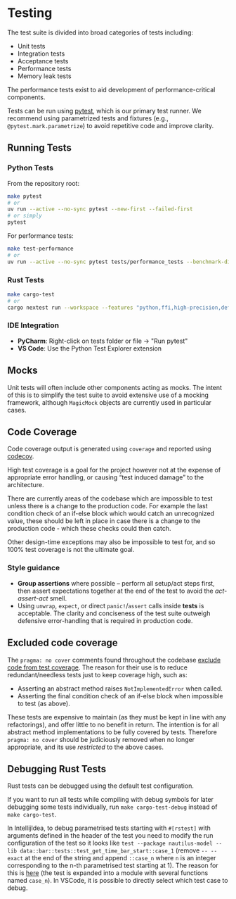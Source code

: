 # Testing

The test suite is divided into broad categories of tests including:

- Unit tests
- Integration tests
- Acceptance tests
- Performance tests
- Memory leak tests

The performance tests exist to aid development of performance-critical components.

Tests can be run using [pytest](https://docs.pytest.org), which is our primary test runner. We recommend using parametrized tests and fixtures (e.g., `@pytest.mark.parametrize`) to avoid repetitive code and improve clarity.

## Running Tests

### Python Tests

From the repository root:

```bash
make pytest
# or
uv run --active --no-sync pytest --new-first --failed-first
# or simply
pytest
```

For performance tests:

```bash
make test-performance
# or
uv run --active --no-sync pytest tests/performance_tests --benchmark-disable-gc --codspeed
```

### Rust Tests

```bash
make cargo-test
# or
cargo nextest run --workspace --features "python,ffi,high-precision,defi" --cargo-profile nextest
```

### IDE Integration

- **PyCharm**: Right-click on tests folder or file → "Run pytest"
- **VS Code**: Use the Python Test Explorer extension

## Mocks

Unit tests will often include other components acting as mocks. The intent of this is to simplify
the test suite to avoid extensive use of a mocking framework, although `MagicMock` objects are
currently used in particular cases.

## Code Coverage

Code coverage output is generated using `coverage` and reported using [codecov](https://about.codecov.io/).

High test coverage is a goal for the project however not at the expense of appropriate error
handling, or causing “test induced damage” to the architecture.

There are currently areas of the codebase which are impossible to test unless there is a change to
the production code. For example the last condition check of an if-else block which would catch an
unrecognized value, these should be left in place in case there is a change to the production code - which these checks could then catch.

Other design-time exceptions may also be impossible to test for, and so 100% test coverage is not
the ultimate goal.

### Style guidance

- **Group assertions** where possible – perform all setup/act steps first, then assert expectations together at
  the end of the test to avoid the *act-assert-act* smell.
- Using `unwrap`, `expect`, or direct `panic!`/`assert` calls inside **tests** is acceptable. The
  clarity and conciseness of the test suite outweigh defensive error-handling that is required in
  production code.

## Excluded code coverage

The `pragma: no cover` comments found throughout the codebase [exclude code from test coverage](https://coverage.readthedocs.io/en/coverage-4.3.3/excluding.html).
The reason for their use is to reduce redundant/needless tests just to keep coverage high, such as:

- Asserting an abstract method raises `NotImplementedError` when called.
- Asserting the final condition check of an if-else block when impossible to test (as above).

These tests are expensive to maintain (as they must be kept in line with any refactorings), and
offer little to no benefit in return. The intention is for all abstract method
implementations to be fully covered by tests. Therefore `pragma: no cover` should be judiciously
removed when no longer appropriate, and its use *restricted* to the above cases.

## Debugging Rust Tests

Rust tests can be debugged using the default test configuration.

If you want to run all tests while compiling with debug symbols for later debugging some tests individually,
run `make cargo-test-debug` instead of `make cargo-test`.

In IntellijIdea, to debug parametrised tests starting with `#[rstest]` with arguments defined in the header of the test
you need to modify the run configuration of the test so it looks like
`test --package nautilus-model --lib data::bar::tests::test_get_time_bar_start::case_1`
(remove `-- --exact` at the end of the string and append `::case_n` where `n` is an integer corresponding to
the n-th parametrised test starting at 1).
The reason for this is [here](https://github.com/rust-lang/rust-analyzer/issues/8964#issuecomment-871592851)
(the test is expanded into a module with several functions named `case_n`).
In VSCode, it is possible to directly select which test case to debug.
